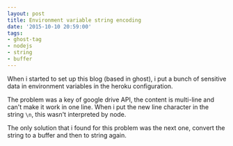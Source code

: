 ```yaml
---
layout: post
title: Environment variable string encoding
date: '2015-10-10 20:59:00'
tags:
- ghost-tag
- nodejs
- string
- buffer
---
```


When i started to set up this blog (based in ghost), i put a bunch of sensitive data in environment variables in the heroku configuration.

The problem was a key of google drive API, the content is multi-line and can't make it work in one line. When i put the new line character in the string `\n`, this wasn't interpreted by node.

The only solution that i found for this problem was the next one, convert the string to a buffer and then to string again. 

<script src="https://gist.github.com/ManRueda/5dc1570f128a557ac345.js"></script>
